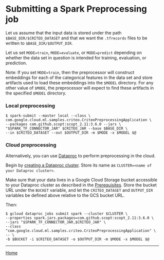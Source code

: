 # Submitting a Spark Preprocessing job

Let us assume that the input data is stored under the path
`$BASE_DIR/$CRITEO_DATASET` and that we want the `.tfrecords` files to be
written to `$BASE_DIR/$OUTPUT_DIR`.

Let us set `MODE=train`, `MODE=evaluate`, or `MODE=predict` depending on whether
the data set in question is intended for training, evaluation, or prediction.

Note: If you set `MODE=train`, then the preprocessor will construct embeddings
for each of the categorical features in the data set and store artifacts used to
load these embeddings into the `$MODEL` directory. For any other value of `$MODE`,
the preprocessor will expect to find these artifacts in the specified `$MODEL`
directory.

### Local preprocessing

```
$ spark-submit --master local --class \
com.google.cloud.ml.samples.criteo.CriteoPreprocessingApplication \
--packages com.github.scopt:scopt_2.11:3.6.0 --jars \
"$SPARK_TF_CONNECTOR_JAR" $CRITEO_JAR --base $BASE_DIR \
--in $CRITEO_DATASET --out $OUTPUT_DIR -m $MODE -x $MODEL $@
```

### Cloud preprocessing

Alternatively, you can use [Dataproc](https://cloud.google.com/dataproc/docs/)
to perform preprocessing in the cloud.

Begin by [creating a Dataproc
cluster](https://cloud.google.com/dataproc/docs/guides/create-cluster). Store
its name as `CLUSTER=<name of your Dataproc cluster>`.

Make sure that your data lives in a Google Cloud Storage bucket accessible to
your Dataproc cluster as described in the [Prerequisites](#prerequisites). Store
the bucket URL under the `BUCKET` variable, and let the `CRITEO_DATASET` and
`OUTPUT_DIR` variables be defined above relative to the GCS bucket URL.

Then:
```
$ gcloud dataproc jobs submit spark --cluster $CLUSTER \
--properties spark.jars.packages=com.github.scopt:scopt_2.11:3.6.0 \
--jars "$SPARK_TF_CONNECTOR_JAR,$CRITEO_JAR" \
--class "com.google.cloud.ml.samples.criteo.CriteoPreprocessingApplication" \
-- \
-b $BUCKET -i $CRITEO_DATASET -o $OUTPUT_DIR -m $MODE -x $MODEL $@
```

- - -

[Home](../README.md)
